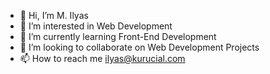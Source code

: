- 👋 Hi, I’m M. Ilyas
- 👀 I’m interested in Web Development
- 🌱 I’m currently learning Front-End Development
- 💞️ I’m looking to collaborate on Web Development Projects
- 📫 How to reach me ilyas@kurucial.com

<!---
milyas359/milyas359 is a ✨ special ✨ repository because its `README.md` (this file) appears on your GitHub profile.
You can click the Preview link to take a look at your changes.
--->
